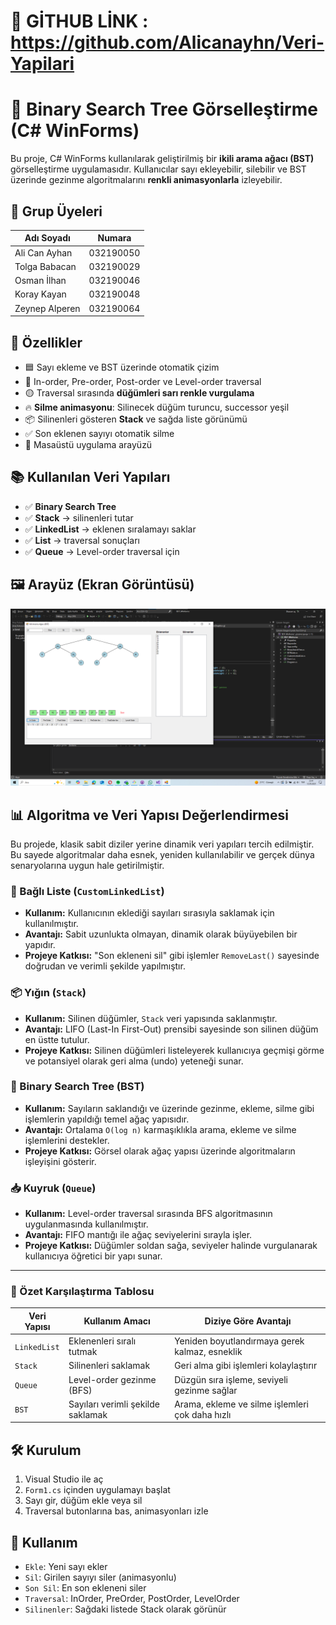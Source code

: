 # 👑 GİTHUB LİNK : https://github.com/Alicanayhn/Veri-Yapilari

# 🧠 Binary Search Tree Görselleştirme (C# WinForms)

Bu proje, C# WinForms kullanılarak geliştirilmiş bir **ikili arama ağacı (BST)** görselleştirme uygulamasıdır. Kullanıcılar sayı ekleyebilir, silebilir ve BST üzerinde gezinme algoritmalarını **renkli animasyonlarla** izleyebilir.
## 👥 Grup Üyeleri

| Adı Soyadı        | Numara     | 
|--------------------|------------|
| Ali Can Ayhan      | 032190050  |
| Tolga Babacan      | 032190029  | 
| Osman İlhan        | 032190046  | 
| Koray Kayan        | 032190048  | 
| Zeynep Alperen     | 032190064  |
## 🚀 Özellikler

- 🟦 Sayı ekleme ve BST üzerinde otomatik çizim
- 🔄 In-order, Pre-order, Post-order ve Level-order traversal
- 🟡 Traversal sırasında **düğümleri sarı renkle vurgulama**
- 🔥 **Silme animasyonu**: Silinecek düğüm turuncu, successor yeşil
- 📦 Silinenleri gösteren **Stack** ve sağda liste görünümü
- ✅ Son eklenen sayıyı otomatik silme
- 🔁 Masaüstü uygulama arayüzü

## 📚 Kullanılan Veri Yapıları

- ✅ **Binary Search Tree**  
- ✅ **Stack** → silinenleri tutar  
- ✅ **LinkedList** → eklenen sıralamayı saklar  
- ✅ **List** → traversal sonuçları  
- ✅ **Queue** → Level-order traversal için

## 🖼️ Arayüz (Ekran Görüntüsü)
![BST Görsel](screenshot.png)

## 📊 Algoritma ve Veri Yapısı Değerlendirmesi

Bu projede, klasik sabit diziler yerine dinamik veri yapıları tercih edilmiştir. Bu sayede algoritmalar daha esnek, yeniden kullanılabilir ve gerçek dünya senaryolarına uygun hale getirilmiştir.

### 🔁 Bağlı Liste (`CustomLinkedList`)
- **Kullanım:** Kullanıcının eklediği sayıları sırasıyla saklamak için kullanılmıştır.
- **Avantajı:** Sabit uzunlukta olmayan, dinamik olarak büyüyebilen bir yapıdır.
- **Projeye Katkısı:** "Son ekleneni sil" gibi işlemler `RemoveLast()` sayesinde doğrudan ve verimli şekilde yapılmıştır.

### 📦 Yığın (`Stack`)
- **Kullanım:** Silinen düğümler, `Stack` veri yapısında saklanmıştır.
- **Avantajı:** LIFO (Last-In First-Out) prensibi sayesinde son silinen düğüm en üstte tutulur.
- **Projeye Katkısı:** Silinen düğümleri listeleyerek kullanıcıya geçmişi görme ve potansiyel olarak geri alma (undo) yeteneği sunar.

### 🌲 Binary Search Tree (BST)
- **Kullanım:** Sayıların saklandığı ve üzerinde gezinme, ekleme, silme gibi işlemlerin yapıldığı temel ağaç yapısıdır.
- **Avantajı:** Ortalama `O(log n)` karmaşıklıkla arama, ekleme ve silme işlemlerini destekler.
- **Projeye Katkısı:** Görsel olarak ağaç yapısı üzerinde algoritmaların işleyişini gösterir.

### 📥 Kuyruk (`Queue`)
- **Kullanım:** Level-order traversal sırasında BFS algoritmasının uygulanmasında kullanılmıştır.
- **Avantajı:** FIFO mantığı ile ağaç seviyelerini sırayla işler.
- **Projeye Katkısı:** Düğümler soldan sağa, seviyeler halinde vurgulanarak kullanıcıya öğretici bir yapı sunar.

---

### 🔬 Özet Karşılaştırma Tablosu

| Veri Yapısı     | Kullanım Amacı                     | Diziye Göre Avantajı                             |
|------------------|------------------------------------|--------------------------------------------------|
| `LinkedList`     | Eklenenleri sıralı tutmak          | Yeniden boyutlandırmaya gerek kalmaz, esneklik   |
| `Stack`          | Silinenleri saklamak               | Geri alma gibi işlemleri kolaylaştırır           |
| `Queue`          | Level-order gezinme (BFS)          | Düzgün sıra işleme, seviyeli gezinme sağlar      |
| `BST`            | Sayıları verimli şekilde saklamak  | Arama, ekleme ve silme işlemleri çok daha hızlı  |



## 🛠️ Kurulum

1. Visual Studio ile aç  
2. `Form1.cs` içinden uygulamayı başlat  
3. Sayı gir, düğüm ekle veya sil  
4. Traversal butonlarına bas, animasyonları izle

## 🧪 Kullanım

- `Ekle`: Yeni sayı ekler  
- `Sil`: Girilen sayıyı siler (animasyonlu)  
- `Son Sil`: En son ekleneni siler  
- `Traversal`: InOrder, PreOrder, PostOrder, LevelOrder  
- `Silinenler`: Sağdaki listede Stack olarak görünür



